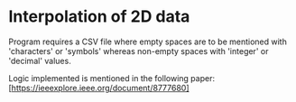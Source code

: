 # Interpolation of 2D data

Program requires a CSV file where empty spaces are to be mentioned with 'characters' or 'symbols' whereas non-empty spaces with 'integer' or 'decimal' values. 

Logic implemented is mentioned in the following paper:
[https://ieeexplore.ieee.org/document/8777680]
